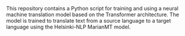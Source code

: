 This repository contains a Python script for training and using a neural machine translation model based on the Transformer architecture. The model is trained to translate text from a source language to a target language using the Helsinki-NLP MarianMT model.
